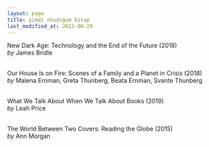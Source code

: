 ```yaml
---
layout: page
title: şimdi okuduğum kitap
last_modified_at: 2021-08-29
---
```


New Dark Age: Technology and the End of the Future (2018)  
<i>by</i> James Bridle  
<br />

Our House Is on Fire: Scenes of a Family and a Planet in Crisis (2018)  
<i>by</i> Malena Ernman, Greta Thunberg, Beata Ernman, Svante Thunberg  
<br />

What We Talk About When We Talk About Books (2019)  
<i>by</i> Leah Price  
<br />  

The World Between Two Covers: Reading the Globe (2015)  
<i>by</i> Ann Morgan  
<br />
